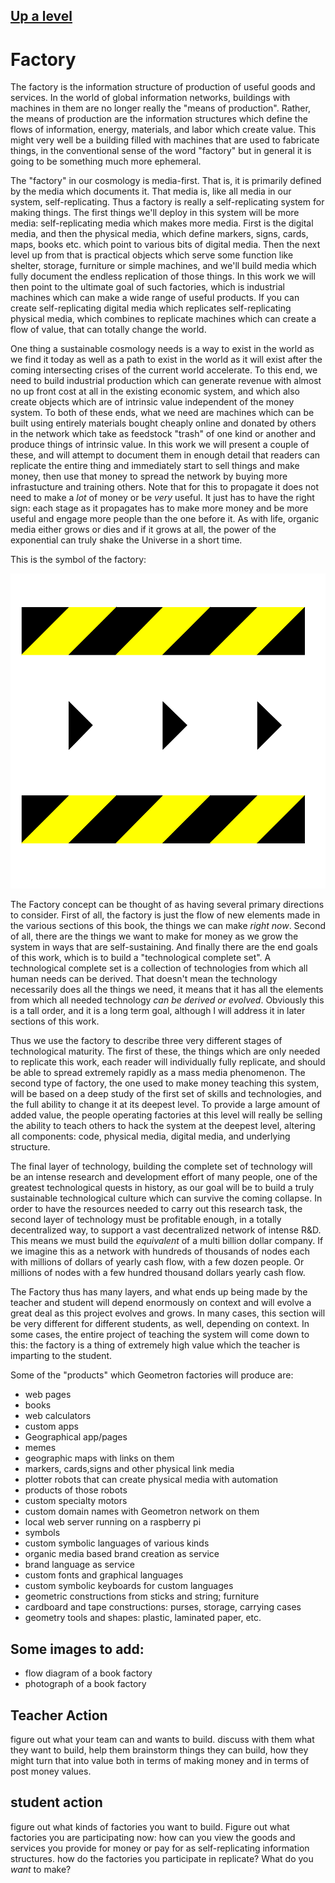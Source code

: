 ## [Up a level](../)

# Factory

The factory is the information structure of production of useful goods and services.  In the world of global information networks, buildings with machines in them are no longer really the "means of production".  Rather, the means of production are the information structures which define the flows of information, energy, materials, and labor which create value.  This might very well be a building filled with machines that are used to fabricate things, in the conventional sense of the word "factory" but in general it is going to be something much more ephemeral.   


The "factory" in our cosmology is media-first.  That is, it is primarily defined by the media which documents it.  That media is, like all media in our system, self-replicating.  Thus a factory is really a self-replicating system for making things.  The first things we'll deploy in this system will be more media: self-replicating media which makes more media.  First is the digital media, and then the physical media, which define markers, signs, cards, maps, books etc. which point to various bits of digital media.  Then the next level up from that is practical objects which serve some function like shelter, storage, furniture or simple machines, and we'll build media which fully document the endless replication of those things.  In this work we will then point to the ultimate goal of such factories, which is industrial machines which can make a wide range of useful products.  If you can create self-replicating digital media which replicates self-replicating physical media, which combines to replicate machines which can create a flow of value, that can totally change the world. 

One thing a sustainable cosmology needs is a way to exist in the world as we find it today as well as a path to exist in the world as it will exist after the coming intersecting crises of the current world accelerate.  To this end, we need to build industrial production which can generate revenue with almost no up front cost at all in the existing economic system, and which also create objects which are of intrinsic value independent of the money system.  To both of these ends, what we need are machines which can be built using entirely materials bought cheaply online and donated by others in the network which take as feedstock "trash" of one kind or another and produce things of intrinsic value.  In this work we will present a couple of these, and will attempt to document them in enough detail that readers can replicate the entire thing and immediately start to sell things and make money, then use that money to spread the network by buying more infrastucture and training others.  Note that for this to propagate it does not need to make a *lot* of money or be *very* useful.  It just has to have the right sign: each stage as it propagates has to make more money and be more useful and engage more people than the one before it.  As with life, organic media either grows or dies and if it grows at all, the power of the exponential can truly shake the Universe in a short time.

This is the symbol of the factory:

![](../symbols/factory.svg)

The Factory concept can be thought of as having several primary directions to consider.  First of all, the factory is just the flow of new elements made in the various sections of this book, the things we can make *right now*.  Second of all, there are the things we want to make for money as we grow the system in ways that are self-sustaining.  And finally there are the end goals of this work, which is to build a "technological complete set".  A technological complete set is a collection of technologies from which all human needs can be derived.  That doesn't mean the technology necessarily does all the things we need, it means that it has all the elements from which all needed technology *can be derived or evolved*.  Obviously this is a tall order, and it is a long term goal, although I will address it in later sections of this work.  

Thus we use the factory to describe three very different stages of technological maturity.  The first of these, the things which are only needed to replicate this work, each reader will individually fully replicate, and should be able to spread extremely rapidly as a mass media phenomenon.  The second type of factory, the one used to make money teaching this system, will be based on a deep study of the first set of skills and technologies, and the full ability to change it at its deepest level.  To provide a large amount of added value, the people operating factories at this level will really be selling the ability to teach others to hack the system at the deepest level, altering all components: code, physical media, digital media, and underlying structure.  

The final layer of technology, building the complete set of technology will be an intense research and development effort of many people, one of the greatest technological quests in history, as our goal will be to build a truly sustainable technological culture which can survive the coming collapse.  In order to have the resources needed to carry out this research task, the second layer of technology must be profitable enough, in a totally decentralized way, to support a vast decentralized network of intense R&D. This means we must build the *equivalent* of a multi billion dollar company.  If we imagine this as a network with hundreds of thousands of nodes each with millions of dollars of yearly cash flow, with a few dozen people. Or millions of nodes with a few hundred thousand dollars yearly cash flow.

The Factory thus has many layers, and what ends up being made by the teacher and student will depend enormously on context and will evolve a great deal as this project evolves and grows.  In many cases, this section will be very different for different students, as well, depending on context.  In some cases, the entire project of teaching the system will come down to this: the factory is a thing of extremely high value which the teacher is imparting to the student.  

Some of the "products" which Geometron factories will produce are:

- web pages
- books
- web calculators 
- custom apps
- Geographical app/pages
- memes
- geographic maps with links on them
- markers, cards,signs and other physical link media
- plotter robots that can create physical media with automation
- products of those robots
- custom specialty motors 
- custom domain names with Geometron network on them
- local web server running on a raspberry pi
- symbols
- custom symbolic languages of various kinds
- organic media based brand creation as service
- brand language as service
- custom fonts and graphical languages
- custom symbolic keyboards for custom languages
- geometric constructions from sticks and string; furniture
- cardboard and tape constructions: purses, storage, carrying cases
- geometry tools and shapes: plastic, laminated paper, etc.

## Some images to add:

- flow diagram of a book factory
- photograph of a book factory


## Teacher Action

figure out what your team can and wants to build.  discuss with them what they want to build, help them brainstorm things they can build, how they might turn that into value both in terms of making money and in terms of post money values.

## student action

figure out what kinds of factories you want to build.  Figure out what factories you are participating now: how can you view the goods and services you provide for money or pay for as self-replicating information structures.  how do the factories you participate in replicate?  What do you *want* to make?



